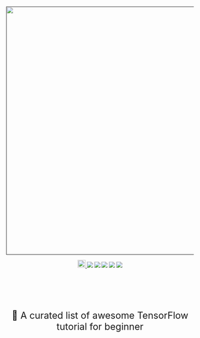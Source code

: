 <p align="center">
	<a href=""><img src="https://tensorflow.studynote.life/logo.png"  width="666"></a>
</p>

<p align="center">
	<a rel="license" href="http://creativecommons.org/licenses/by-nc-sa/4.0/">
		<img alt="知识共享许可协议" style="border-width:0" height="21" src="https://i.creativecommons.org/l/by-nc-sa/4.0/88x31.png">
	</a>
	<img src="https://cdn.rawgit.com/sindresorhus/awesome/d7305f38d29fed78fa85652e3a63e154dd8e8829/media/badge.svg"></img>
	<img src="https://travis-ci.com/YUbuntu0109/awesome-tensorflow-tutorial.svg?branch=master"></img>
	<img src="https://img.shields.io/github/commit-activity/m/YUbuntu0109/awesome-tensorflow-tutorial?color=ff69b4"></img>
    <img src="https://img.shields.io/github/repo-size/YUbuntu0109/awesome-tensorflow-tutorial"></img>
    <img src="https://img.shields.io/github/stars/YUbuntu0109/awesome-tensorflow-tutorial.svg"></img>
</p>

<p style="text-align:center;font-size:25px;padding-top: 85px">
	📃 A curated list of awesome TensorFlow tutorial for beginner
</p>
